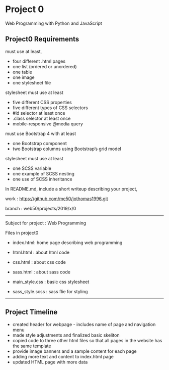 # Project 0

Web Programming with Python and JavaScript

Project0 Requirements
---------------------
must use at least,
- four different .html pages
- one list (ordered or unordered)
- one table
- one image
- one stylesheet file

stylesheet must use at least
- five different CSS properties
- five different types of CSS selectors
- #id selector at least once
- .class selector at least once
- mobile-responsive @media query

must use Bootstrap 4 with at least
- one Bootstrap component
- two Bootstrap columns using Bootstrap’s grid model

stylesheet must use at least
- one SCSS variable
- one example of SCSS nesting
- one use of SCSS inheritance

In README.md, include a short writeup describing your project,

work : https://github.com/me50/jothomas1996.git

branch : web50/projects/2019/x/0

---------------------

Subject for project : Web Programming

Files in project0
- index.html: home page describing web programming
- html.html : about html code
- css.html  : about css code
- sass.html : about sass code

- main_style.css  : basic css stylesheet
- sass_style.scss : sass flie for styling

---------------------
Project Timeline
---------------------

- created header for webpage - includes name of page and navigation menu
- made style adjustments and finalized basic skeliton
- copied code to three other html files so that all pages in the website has the same template
- provide image banners and a sample content for each page
- adding more text and content to index.html page
- updated HTML page with more data
